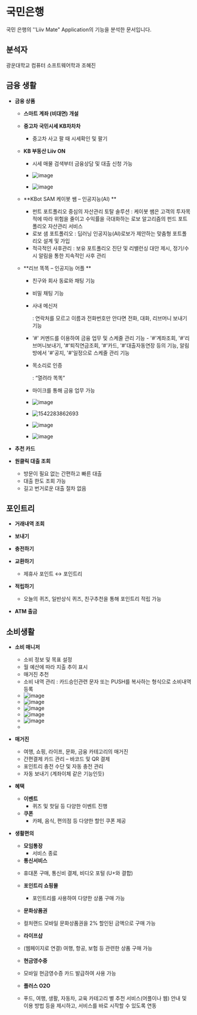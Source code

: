 # 국민은행

국민 은행의 ''Liiv Mate" Application의 기능을 분석한 문서입니다.

## 분석자

광운대학교 컴퓨터 소프트웨어학과 조혜진

## 금융 생활

- **금융 상품**

  - **스마트 계좌 (비대면) 개설**

  - **중고차 국민시세 KB차차차**

    - 중고차 사고 팔 때 시세확인 및 팔기

  - **KB 부동산 Liiv ON** 

    - 시세 매물 검색부터 금융상담 및 대출 신청 가능 

    - ![image](https://user-images.githubusercontent.com/36066656/48551886-27be3b00-e91a-11e8-94be-dbb10654e671.png)

    - ![image](https://user-images.githubusercontent.com/36066656/48551906-33a9fd00-e91a-11e8-8e66-3b879a746f6d.png)

  - **KBot SAM 케이봇 쌤 – 인공지능(AI) **

    - 펀트 포트폴리오 중심의 자산관리 토탈 솔루션 
      : 케이봇 쌤은 고객의 투자목적에 따라 위험을 줄이고 수익률을 극대화하는 로보 알고리즘의 펀드 포트폴리오 자산관리 서비스 
    - 로보 샘 포트폴리오 
      : 딥러닝 인공지능(AI)로보가 제안하는 맞춤형 포트폴리오 설계 및 가입
    - 적극적인 사후관리 
      : 보유 포트폴리오 진단 및 리밸런싱 대안 제시, 정기/수시 알림을 통한 지속적인 사후 관리 

  - **리브 똑똑 – 인공지능 어플 **

    - 친구와 회사 동료와 채팅 기능

    - 비밀 채팅 기능

    - 사내 메신저 

      : 연락처를 모르고 이름과 전화번호만 안다면 전화, 대화, 리브머니 보내기 기능 

    - '#' 커멘드를 이용하여 금융 업무 및 스케줄 관리 기능 - '#'계좌조회, '#'리브머니보내기, '#'퇴직연금조회, '#'카드, '#'대출자동연장 등의 기능, 알림방에서 '#'공지, '#'일정으로 스케줄 관리 기능 

    - 목소리로 인증 

      : “열려라 똑똑”

    - 마이크를 통해 금융 업무 가능

    - ![image](https://user-images.githubusercontent.com/36066656/48552115-eb3f0f00-e91a-11e8-9e16-c412604a2043.png)

    - ![1542283862693](C:\Users\kryj9\AppData\Roaming\Typora\typora-user-images\1542283862693.png)

    - ![image](https://user-images.githubusercontent.com/36066656/48552134-f8f49480-e91a-11e8-9f76-7e55e259c810.png)

    - ![image](https://user-images.githubusercontent.com/36066656/48552147-0447c000-e91b-11e8-9f1e-450262c75ad9.png)

- **추천 카드**
- **원클릭 대출 조회**
  - 방문이 필요 없는 간편하고 빠른 대출
  - 대출 한도 조회 가능 
  - 길고 번거로운 대출 절차 없음 

## 포인트리

- **거래내역 조회**
- **보내기**
- **충전하기**
- **교환하기**
  - 제휴사 포인트 ↔ 포인트리

- **적립하기**
  - 오늘의 퀴즈, 일반상식 퀴즈, 친구추천을 통해 포인트리 적립 가능

- **ATM 출금**

## 소비생활

- **소비 매니저**
  - 소비 정보 및 목표 설정
  - 월 예산에 따라 지출 추이 표시 
  - 매거진 추천 
  - 소비 내역 관리 : 카드승인관련 문자 또는 PUSH를 복사하는 형식으로 소비내역등록 
  - ![image](https://user-images.githubusercontent.com/36066656/48552481-0c542f80-e91c-11e8-9fa3-1bd149a14746.png)
  - ![image](https://user-images.githubusercontent.com/36066656/48552495-14ac6a80-e91c-11e8-9dba-b19e84cc51d0.png)
  - ![image](https://user-images.githubusercontent.com/36066656/48552505-1b3ae200-e91c-11e8-8b78-06192ae41ab0.png)
  - ![image](https://user-images.githubusercontent.com/36066656/48552514-255ce080-e91c-11e8-9ba7-5dbd7f1bc98e.png)
  - ![image](https://user-images.githubusercontent.com/36066656/48552524-30b00c00-e91c-11e8-9a79-3380d6efc5ad.png)
  - 

- **매거진**
  - 여행, 쇼핑, 라이프, 문화, 금융 카테고리의 매거진 
  - 간편결제 카드 관리 – 바코드 및 QR 결제 
  - 포인트리 충전 수단 및 자동 충전 관리 
  - 자동 보내기 (계좌이체 같은 기능인듯)

* **혜택** 
  * **이벤트** 
    - 퀴즈 및 핫딜 등 다양한 이벤트 진행
  * **쿠폰** 
    - 카페, 음식, 편의점 등 다양한 할인 쿠폰 제공 

* **생활편의** 
  * **모임통장** 
    - 서비스 종료
  *  **통신서비스** 
    - 휴대폰 구매, 통신비 결제, 비디오 포털 (U+와 결합)

  - **포인트리 쇼핑몰** 
    - 포인트리를 사용하여 다양한 상품 구매 가능 
  -  **문화상품권** 
    - 컬처랜드 모바일 문화상품권을 2% 할인된 금액으로 구매 가능 
  -  **라이프샵** 
    - (웹페이지로 연결) 여행, 항공, 보험 등 관련한 상품 구매 가능 
  -  **현금영수중** 
    - 모바일 현금영수증 카드 발급하여 사용 가능 
  -  **플러스 O2O** 
    - 푸드, 여행, 생활, 자동차, 교육 카테고리 별 추천 서비스(어플이나 웹) 안내 및 이용 방법 등을 제시하고, 서비스를 바로 시작할 수 있도록 연동 